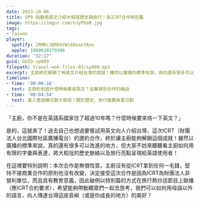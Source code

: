```yaml
---
date: 2023-10-06
title: SP9 挑戰用英文介紹大稻埕歷史與旅行！與ICRT合作特別篇
image: https://imgur.com/nJyPEm0.jpg
tags:
- Taiwan
player:
  spotify: 2RMRcJBRDmYWi60xanYAno
  apple: 1000630379306
duration: '32:17'
guid: GUID-sp009
filepath: travel-wok-files-03/sp009.mp3
excerpt: 主廚終於解鎖了用英文介紹台灣的成就！雖然以廣播的標準來說，真的還有很多可以改進的地方，但大家不妨來聽聽看主廚如何用有限的字彙與表達，將大稻埕的歷史脈絡以及旅行亮點呈現給英語使用者！
timeline:
- time: '00:00:16'
  text: 主廚你到底什麼時候要烙英文？這集特別合作的緣由
- time: '00:04:54'
  text: 進入雙語模式聊大稻埕！關於歷史、旅行推薦與夏日節
---
```

「主廚，你不是在英語系國家住了超過10年嗎？什麼時候要來烙一下英文？」

是的，這就來了！過去自己也想過要嘗試用英文向人介紹台灣，這次ICRT（財團法人台北國際社區廣播電台）的邀約合作，終於讓主廚能夠解鎖這個成就！雖然以廣播的標準來說，真的還有很多可以改進的地方，但大家不妨來聽聽看主廚如何用有限的字彙與表達，將大稻埕的歷史脈絡以及旅行亮點呈現給英語使用者！

在這裡要特別說明：本次合作是無償性質，主廚沒有從ICRT拿到任何一毛錢，堅持不接商業合作的原則也沒有改變，決定接受這次合作是因為ICRT為財團法人非營利單位，而且具有教育意義，因此破例以特別篇的方式在旅行熱炒店節目上聯播（應ICRT合約要求），希望能夠帶動聽眾們一起去思考，我們可以如何用母語以外的語言，向人傳達台灣這座島嶼（或是你成長的地方）的美好？